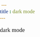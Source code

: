 ```yaml
---
title : dark mode
--- 
```

<div id="dark">
  <h1> dark mode </h1>
</div>
<!DOCTYPE HTML>
<html lang="en">

<head>
    <title>Piper</title>
    <meta charset="utf-8" />
    <meta name="viewport" content="width=device-width,initial-scale=1" />
    <meta name="description" content="Ello I'm Piper !" />
    <meta property="og:site_name" content="Piper" />
    <meta property="og:title" content="Piper" />
    <meta property="og:type" content="website" />
    <meta property="og:description" content="Ello I'm Piper !" />
    <meta property="og:image" content="/Users/piper/Documents/Images/Backgrounds/little town with geometry notes/night 24.png" />
    <meta property="og:image:type" content="image/jpeg" />
    <meta property="og:image:width" content="1280" />
    <meta property="og:image:height" content="800" />
    <meta property="og:url" content="https://qpiper.carrd.co" />
    <meta property="twitter:card" content="summary_large_image" />
    <link rel="canonical" href="https://qpiper.github.io" />
    <link rel="icon" href="hibiscus favicon.ico" type="image/x-icon">
    <link href="https://fonts.googleapis.com/css?family=Roboto+Condensed:300,300italic,400,400italic" rel="stylesheet" type="text/css" />
    <style>
        html,
        body,
        div,
        span,
        applet,
        object,
        iframe,
        h1,
        h2,
        h3,
        h4,
        h5,
        h6,
        p,
        blockquote,
        pre,
        a,
        abbr,
        acronym,
        address,
        big,
        cite,
        code,
        del,
        dfn,
        em,
        img,
        ins,
        kbd,
        q,
        s,
        samp,
        small,
        strike,
        strong,
        sub,
        sup,
        tt,
        var,
        b,
        u,
        i,
        center,
        dl,
        dt,
        dd,
        ol,
        ul,
        li,
        fieldset,
        form,
        label,
        legend,
        table,
        caption,
        tbody,
        tfoot,
        thead,
        tr,
        th,
        td,
        article,
        aside,
        canvas,
        details,
        embed,
        figure,
        figcaption,
        footer,
        header,
        hgroup,
        menu,
        nav,
        output,
        ruby,
        section,
        summary,
        time,
        mark,
        audio,
        video {
            margin: 0;
            padding: 0;
            border: 0;
            font-size: 100%;
            font: inherit;
            vertical-align: baseline;
        }

        article,
        aside,
        details,
        figcaption,
        figure,
        footer,
        header,
        hgroup,
        menu,
        nav,
        section {
            display: block;
        }

        body {
            line-height: 1;
        }

        ol,
        ul {
            list-style: none;
        }

        blockquote,
        q {
            quotes: none;
        }

        blockquote:before,
        blockquote:after,
        q:before,
        q:after {
            content: '';
            content: none;
        }

        table {
            border-collapse: collapse;
            border-spacing: 0;
        }

        body {
            -webkit-text-size-adjust: none
        }

        mark {
            background-color: transparent;
            color: inherit
        }

        input::-moz-focus-inner {
            border: 0;
            padding: 0
        }

        input[type="text"],
        input[type="email"],
        select,
        textarea {
            -moz-appearance: none;
            -webkit-appearance: none;
            -ms-appearance: none;
            appearance: none
        }

        *,
        *:before,
        *:after {
            box-sizing: border-box;
        }

        body {
					 font-family: 'Avenir Next Condensed', 'Roboto Condensed'; 
						font-weight: 400px; 
            line-height: 1.0;
            min-height: var(--viewport-height);
            min-width: 320px;
            overflow-x: hidden;
            word-wrap: break-word;
        }

        body:before {
            content: '';
            display: block;
            background-attachment: scroll;
            height: var(--background-height);
            left: 0;
            pointer-events: none;
            position: fixed;
            top: 0;
            transform: scale(1);
            width: 100vw;
            z-index: 0;
            background-image: url('data:image/svg+xml;charset=utf8,%3Csvg%20viewBox%3D%220%200%20512%20512%22%20width%3D%22512%22%20height%3D%22512%22%20version%3D%221.1%22%20xmlns%3D%22http%3A%2F%2Fwww.w3.org%2F2000%2Fsvg%22%3E%3Cfilter%20id%3D%22noise%22%3E%3CfeTurbulence%20type%3D%22fractalNoise%22%20baseFrequency%3D%220.875%22%20result%3D%22noise%22%20%2F%3E%3CfeColorMatrix%20type%3D%22matrix%22%20values%3D%220%200%200%200%200%200%200%200%200%200%200%200%200%200%200%200%200%200%200%200%22%20%2F%3E%3C%2Ffilter%3E%3Crect%20filter%3D%22url%28%23noise%29%22%20x%3D%220%22%20y%3D%220%22%20width%3D%22512%22%20height%3D%22512%22%20fill%3D%22transparent%22%20opacity%3D%221%22%20%2F%3E%3C%2Fsvg%3E'), linear-gradient(to top, rgba(222, 217, 255, 0.388), rgba(222, 217, 255, 0.388)), url('https://qpiper.carrd.co/assets/images/bg.png?v=32ec5e73');
            background-size: 512px, auto, cover;
            background-position: center, 0% 0%, center;
            background-repeat: repeat, repeat, no-repeat;
            background-color: #000000;
        }

        :root {
            --background-height: 100vh;
            --site-language-alignment: left;
            --site-language-direction: ltr;
            --site-language-flex-alignment: flex-start;
            --viewport-height: 100vh;
        }

        html {
            font-size: 14pt;
        }

        u {
            text-decoration: underline;
        }

        strong {
            color: inherit;
            font-weight: 500;
        }

        em {
            font-style: italic;
        }

        code {
            background-color: rgba(144, 144, 144, 0.25);
            border-radius: 0.25em;
            font-family: 'Lucida Console', 'Courier New', monospace;
            font-size: 0.9em;
            font-weight: normal;
            letter-spacing: 0;
            margin: 0 0.25em;
            padding: 0.25em 0.5em;
            text-indent: 0;
        }

        mark {
            background-color: rgba(144, 144, 144, 0.25);
        }

        s {
            text-decoration: line-through;
        }

        sub {
            font-size: smaller;
            vertical-align: sub;
        }

        sup {
            font-size: smaller;
            vertical-align: super;
        }

        a {
            color: inherit;
            text-decoration: underline;
            transition: color 0.25s ease;
        }

        #wrapper {
            -webkit-overflow-scrolling: touch;
            align-items: center;
            display: flex;
            flex-direction: column;
            justify-content: center;
            min-height: var(--viewport-height);
            overflow: hidden;
            position: relative;
            z-index: 2;
            padding: 1rem 1rem 1rem 1rem;
        }

        #main {
            align-items: center;
            display: flex;
            flex-grow: 0;
            flex-shrink: 0;
            justify-content: center;
            max-width: 100%;
            position: relative;
            text-align: var(--alignment);
            z-index: 1;
            --alignment: var(--site-language-alignment);
            --flex-alignment: var(--site-language-flex-alignment);
            --width: 30rem;
            --padding-horizontal: 1.375rem;
            --padding-vertical: 0.875rem;
            background-color: rgba(235, 224, 255, 0.741);
            box-shadow: 0.541rem 1.664rem 4.875rem 0rem rgba(0, 0, 0, 0.478);
            border-radius: 0.75rem 0.75rem 0.75rem 0.75rem;
            transition: opacity 0.5s ease-in-out 0s;
        }

        #main>.inner {
            border-radius: inherit;
            max-width: 100%;
            position: relative;
            width: var(--width);
            z-index: 1;
            --spacing: 0.875rem;
            padding: var(--padding-vertical) var(--padding-horizontal);
        }

        #main>.inner>header {
            margin-bottom: var(--spacing);
        }

        #main>.inner>footer {
            margin-top: var(--spacing);
            border-bottom-left-radius: inherit;
            border-bottom-right-radius: inherit;
        }

        #main>.inner>*>* {
            margin-top: var(--spacing);
            margin-bottom: var(--spacing);
        }

        #main>.inner>*> :first-child {
            margin-top: 0 !important;
        }

        #main>.inner>*> :last-child {
            margin-bottom: 0 !important;
        }

        #main>.inner>.full {
            margin-left: calc(-1.375rem);
            max-width: calc(100% + 2.75rem + 0.4725px);
            width: calc(100% + 2.75rem + 0.4725px);
        }

        #main>.inner>.full:first-child {
            border-top-left-radius: inherit;
            border-top-right-radius: inherit;
            margin-top: -0.875rem !important;
        }

        #main>.inner>.full:last-child {
            border-bottom-left-radius: inherit;
            border-bottom-right-radius: inherit;
            margin-bottom: -0.875rem !important;
        }

        #main>.inner>.full.screen {
            border-radius: 0 !important;
            max-width: 100vw;
            position: relative;
            width: 100vw;
            left: 50%;
            margin-left: -50vw;
            right: auto;
        }

        #main>.inner>*>.full {
            margin-left: calc(-1.375rem);
            max-width: calc(100% + 2.75rem + 0.4725px);
            width: calc(100% + 2.75rem + 0.4725px);
        }

        #main>.inner>*>.full.screen {
            border-radius: 0 !important;
            max-width: 100vw;
            position: relative;
            width: 100vw;
            left: 50%;
            margin-left: -50vw;
            right: auto;
        }

        #main>.inner>footer>.full:last-child {
            margin-bottom: -0.875rem !important;
            border-bottom-left-radius: inherit;
            border-bottom-right-radius: inherit;
        }

        #main>.inner>.active>.full:first-child {
            margin-top: -0.875rem !important;
            border-top-left-radius: inherit;
            border-top-right-radius: inherit;
        }

        #main>.inner>.active {
            border-top-left-radius: inherit;
            border-top-right-radius: inherit;
        }

        body.is-loading #main {
            opacity: 0;
        }

        body.is-instant #main,
        body.is-instant #main>.inner>*,
        body.is-instant #main>.inner>section>* {
            transition: none !important;
        }

        body.is-instant:after {
            display: none !important;
            transition: none !important;
        }

        @keyframes loading-spinner {
            0% {
                transform: rotate(0deg);
            }

            100% {
                transform: rotate(360deg);
            }
        }


        .container {
            position: relative;
        }

        .container>.wrapper {
            vertical-align: top;
            position: relative;
            max-width: 100%;
            border-radius: inherit;
        }

        .container>.wrapper>.inner {
            vertical-align: top;
            position: relative;
            max-width: 100%;
            border-radius: inherit;
            text-align: var(--alignment);
        }

        #main .container.full:first-child>.wrapper {
            border-top-left-radius: inherit;
            border-top-right-radius: inherit;
        }

        #main .container.full:last-child>.wrapper {
            border-bottom-left-radius: inherit;
            border-bottom-right-radius: inherit;
        }

        #main .container.full:first-child>.wrapper>.inner {
            border-top-left-radius: inherit;
            border-top-right-radius: inherit;
        }

        #main .container.full:last-child>.wrapper>.inner {
            border-bottom-left-radius: inherit;
            border-bottom-right-radius: inherit;
        }

        .container.style1 {
            --padding-horizontal: 0rem;
            --padding-vertical: 0rem;
            display: flex;
            width: 100%;
            align-items: center;
            justify-content: center;
            background-color: rgba(255, 255, 255, 0.761);
            border-color: #000000;
            border-style: solid;
            border-bottom-width: 2px;
        }

        .container.style1>.wrapper>.inner {
            --spacing: 0rem;
            padding: var(--padding-vertical) var(--padding-horizontal);
            border-radius: calc(1.375rem - 2px);
        }

        .container.style1>.wrapper {
            max-width: var(--width);
            width: 100%;
        }

        .container.style1.default>.wrapper>.inner>* {
            margin-bottom: var(--spacing);
            margin-top: var(--spacing);
        }

        .container.style1.default>.wrapper>.inner>*:first-child {
            margin-top: 0 !important;
        }

        .container.style1.default>.wrapper>.inner>*:last-child {
            margin-bottom: 0 !important;
        }

        .container.style1.columns>.wrapper>.inner {
            flex-wrap: wrap;
            display: flex;
            align-items: center;
        }

        .container.style1.columns>.wrapper>.inner>* {
            flex-grow: 0;
            flex-shrink: 0;
            max-width: 100%;
            text-align: var(--alignment);
            padding: 0 0 0 2rem;
        }

        .container.style1.columns>.wrapper>.inner>*>* {
            margin-bottom: var(--spacing);
            margin-top: var(--spacing);
        }

        .container.style1.columns>.wrapper>.inner>*>*:first-child {
            margin-top: 0 !important;
        }

        .container.style1.columns>.wrapper>.inner>*>*:last-child {
            margin-bottom: 0 !important;
        }

        .container.style1.columns>.wrapper>.inner>*:first-child {
            margin-left: -2rem;
        }

        .container.style1.default>.wrapper>.inner>.full {
            margin-left: calc(var(--padding-horizontal) * -1);
            max-width: none;
            width: calc(100% + (var(--padding-horizontal) * 2) + 0.4725px);
        }

        .container.style1.default>.wrapper>.inner>.full:first-child {
            margin-top: calc(var(--padding-vertical) * -1) !important;
            border-top-left-radius: inherit;
            border-top-right-radius: inherit;
        }

        .container.style1.default>.wrapper>.inner>.full:last-child {
            margin-bottom: calc(var(--padding-vertical) * -1) !important;
            border-bottom-left-radius: inherit;
            border-bottom-right-radius: inherit;
        }

        .container.style1.columns>.wrapper>.inner>div>.full {
            margin-left: calc(-1rem);
            max-width: none;
            width: calc(100% + 2rem + 0.4725px);
        }

        .container.style1.columns>.wrapper>.inner>div:first-child>.full {
            margin-left: calc(var(--padding-horizontal) * -1);
            width: calc(100% + var(--padding-horizontal) + 1rem + 0.4725px);
        }

        .container.style1.columns>.wrapper>.inner>div:last-child>.full {
            width: calc(100% + var(--padding-horizontal) + 1rem + 0.4725px);
        }

        .container.style1.columns>.wrapper>.inner>div>.full:first-child {
            margin-top: calc(var(--padding-vertical) * -1) !important;
        }

        .container.style1.columns>.wrapper>.inner>div>.full:last-child {
            margin-bottom: calc(var(--padding-vertical) * -1) !important;
        }

        .container.style1.columns>.wrapper>.inner>.full {
            align-self: stretch;
        }

        .container.style1.columns>.wrapper>.inner>.full:first-child {
            border-bottom-left-radius: inherit;
            border-top-left-radius: inherit;
        }

        .container.style1.columns>.wrapper>.inner>.full:last-child {
            border-bottom-right-radius: inherit;
            border-top-right-radius: inherit;
        }

        .container.style1.columns>.wrapper>.inner>.full>.full:first-child:last-child {
            border-radius: inherit;
            height: calc(100% + (var(--padding-vertical) * 2));
        }

        .container.style1.columns>.wrapper>.inner>.full>.full:first-child:last-child>* {
            border-radius: inherit;
            height: 100%;
            position: absolute;
            width: 100%;
        }

        .container.style1.columns>.wrapper>.inner>.full>.full:first-child:last-child>*>* {
            border-radius: inherit;
            height: 100%;
        }

        #container02>.wrapper>.inner> :nth-child(1) {
            width: 50%;
        }

        #container02>.wrapper>.inner> :nth-child(2) {
  	    width: 50%;
        }

        #container05 {
            --alignment: left;
            --flex-alignment: flex-start;
            --padding-horizontal: 1.5rem;
            --padding-vertical: 0rem;
            display: flex;
            width: 100%;
            align-items: center;
            justify-content: center;
            background-color: transparent;
        }

        #container05>.wrapper>.inner {
            --spacing: 0rem;
            padding: var(--padding-vertical) var(--padding-horizontal);
        }

        #container05>.wrapper {
            max-width: var(--width);
            width: 100%;
        }

        #container05.default>.wrapper>.inner>* {
            margin-bottom: var(--spacing);
            margin-top: var(--spacing);
        }

        #container05.default>.wrapper>.inner>*:first-child {
            margin-top: 0 !important;
        }

        #container05.default>.wrapper>.inner>*:last-child {
            margin-bottom: 0 !important;
        }

        #container05.columns>.wrapper>.inner {
            flex-wrap: wrap;
            display: flex;
            align-items: center;
        }

        #container05.columns>.wrapper>.inner>* {
            flex-grow: 0;
            flex-shrink: 0;
            max-width: 100%;
            text-align: var(--alignment);
            padding: 0 0 0 0rem;
        }

        #container05.columns>.wrapper>.inner>*>* {
            margin-bottom: var(--spacing);
            margin-top: var(--spacing);
        }

        #container05.columns>.wrapper>.inner>*>*:first-child {
            margin-top: 0 !important;
        }

        #container05.columns>.wrapper>.inner>*>*:last-child {
            margin-bottom: 0 !important;
        }

        #container05.columns>.wrapper>.inner>*:first-child {
            margin-left: 0rem;
        }

        #container05.default>.wrapper>.inner>.full {
            margin-left: calc(var(--padding-horizontal) * -1);
            max-width: none;
            width: calc(100% + (var(--padding-horizontal) * 2) + 0.4725px);
        }

        #container05.default>.wrapper>.inner>.full:first-child {
            margin-top: calc(var(--padding-vertical) * -1) !important;
            border-top-left-radius: inherit;
            border-top-right-radius: inherit;
        }

        #container05.default>.wrapper>.inner>.full:last-child {
            margin-bottom: calc(var(--padding-vertical) * -1) !important;
            border-bottom-left-radius: inherit;
            border-bottom-right-radius: inherit;
        }

        #container05.columns>.wrapper>.inner>div>.full {
            margin-left: calc(-0rem);
            max-width: none;
            width: calc(100% + 0rem + 0.4725px);
        }

        #container05.columns>.wrapper>.inner>div:first-child>.full {
            margin-left: calc(var(--padding-horizontal) * -1);
            width: calc(100% + var(--padding-horizontal) + 0rem + 0.4725px);
        }

        #container05.columns>.wrapper>.inner>div:last-child>.full {
            width: calc(100% + var(--padding-horizontal) + 0rem + 0.4725px);
        }

        #container05.columns>.wrapper>.inner>div>.full:first-child {
            margin-top: calc(var(--padding-vertical) * -1) !important;
        }

        #container05.columns>.wrapper>.inner>div>.full:last-child {
            margin-bottom: calc(var(--padding-vertical) * -1) !important;
        }

        #container05.columns>.wrapper>.inner>.full {
            align-self: stretch;
        }

        #container05.columns>.wrapper>.inner>.full:first-child {
            border-bottom-left-radius: inherit;
            border-top-left-radius: inherit;
        }

        #container05.columns>.wrapper>.inner>.full:last-child {
            border-bottom-right-radius: inherit;
            border-top-right-radius: inherit;
        }

        #container05.columns>.wrapper>.inner>.full>.full:first-child:last-child {
            border-radius: inherit;
            height: calc(100% + (var(--padding-vertical) * 2));
        }

        #container05.columns>.wrapper>.inner>.full>.full:first-child:last-child>* {
            border-radius: inherit;
            height: 100%;
            position: absolute;
            width: 100%;
        }

        #container05.columns>.wrapper>.inner>.full>.full:first-child:last-child>*>* {
            border-radius: inherit;
            height: 100%;
        }

        #container05>.wrapper>.inner> :nth-child(1) {
            width: 100%;
        }

        #container05>.wrapper>.inner> :nth-child(2) {
            width: 100%;
        }

        .container.style2 {
            --alignment: left;
            --flex-alignment: flex-start;
            --padding-horizontal: 1.5rem;
            --padding-vertical: 0rem;
            display: flex;
            width: 100%;
            align-items: center;
            justify-content: center;
            background-color: transparent;
        }

        .container.style2>.wrapper>.inner {
            --spacing: 0rem;
            padding: var(--padding-vertical) var(--padding-horizontal);
        }

        .container.style2>.wrapper {
            max-width: var(--width);
            width: 100%;
        }

        .container.style2.default>.wrapper>.inner>* {
            margin-bottom: var(--spacing);
            margin-top: var(--spacing);
        }

        .container.style2.default>.wrapper>.inner>*:first-child {
            margin-top: 0 !important;
        }

        .container.style2.default>.wrapper>.inner>*:last-child {
            margin-bottom: 0 !important;
        }

        .container.style2.columns>.wrapper>.inner {
            flex-wrap: wrap;
            display: flex;
            align-items: center;
        }

        .container.style2.columns>.wrapper>.inner>* {
            flex-grow: 0;
            flex-shrink: 0;
            max-width: 100%;
            text-align: var(--alignment);
            padding: 0 0 0 0rem;
        }

        .container.style2.columns>.wrapper>.inner>*>* {
            margin-bottom: var(--spacing);
            margin-top: var(--spacing);
        }

        .container.style2.columns>.wrapper>.inner>*>*:first-child {
            margin-top: 0 !important;
        }

        .container.style2.columns>.wrapper>.inner>*>*:last-child {
            margin-bottom: 0 !important;
        }

        .container.style2.columns>.wrapper>.inner>*:first-child {
            margin-left: 0rem;
        }

        .container.style2.default>.wrapper>.inner>.full {
            margin-left: calc(var(--padding-horizontal) * -1);
            max-width: none;
            width: calc(100% + (var(--padding-horizontal) * 2) + 0.4725px);
        }

        .container.style2.default>.wrapper>.inner>.full:first-child {
            margin-top: calc(var(--padding-vertical) * -1) !important;
            border-top-left-radius: inherit;
            border-top-right-radius: inherit;
        }

        .container.style2.default>.wrapper>.inner>.full:last-child {
            margin-bottom: calc(var(--padding-vertical) * -1) !important;
            border-bottom-left-radius: inherit;
            border-bottom-right-radius: inherit;
        }

        .container.style2.columns>.wrapper>.inner>div>.full {
            margin-left: calc(-0rem);
            max-width: none;
            width: calc(100% + 0rem + 0.4725px);
        }

        .container.style2.columns>.wrapper>.inner>div:first-child>.full {
            margin-left: calc(var(--padding-horizontal) * -1);
            width: calc(100% + var(--padding-horizontal) + 0rem + 0.4725px);
        }

        .container.style2.columns>.wrapper>.inner>div:last-child>.full {
            width: calc(100% + var(--padding-horizontal) + 0rem + 0.4725px);
        }

        .container.style2.columns>.wrapper>.inner>div>.full:first-child {
            margin-top: calc(var(--padding-vertical) * -1) !important;
        }

        .container.style2.columns>.wrapper>.inner>div>.full:last-child {
            margin-bottom: calc(var(--padding-vertical) * -1) !important;
        }

        .container.style2.columns>.wrapper>.inner>.full {
            align-self: stretch;
        }

        .container.style2.columns>.wrapper>.inner>.full:first-child {
            border-bottom-left-radius: inherit;
            border-top-left-radius: inherit;
        }

        .container.style2.columns>.wrapper>.inner>.full:last-child {
            border-bottom-right-radius: inherit;
            border-top-right-radius: inherit;
        }

        .container.style2.columns>.wrapper>.inner>.full>.full:first-child:last-child {
            border-radius: inherit;
            height: calc(100% + (var(--padding-vertical) * 2));
        }

        .container.style2.columns>.wrapper>.inner>.full>.full:first-child:last-child>* {
            border-radius: inherit;
            height: 100%;
            position: absolute;
            width: 100%;
        }

        .container.style2.columns>.wrapper>.inner>.full>.full:first-child:last-child>*>* {
            border-radius: inherit;
            height: 100%;
        }

        #container03>.wrapper>.inner> :nth-child(1) {
            width: 100%;
            --alignment: left;
            --flex-alignment: flex-start;
        }

        #container03>.wrapper>.inner> :nth-child(2) {
            width: 100%;
            --alignment: left;
            --flex-alignment: flex-start;
        }

        #container06>.wrapper>.inner> :nth-child(1) {
            width: 100%;
        }

        #container06>.wrapper>.inner> :nth-child(2) {
            width: 100%;
        }

        #container04>.wrapper>.inner> :nth-child(1) {
            width: 100%;
        }

        #container04>.wrapper>.inner> :nth-child(2) {
            width: 100%;
        }

        .image {
            display: block;
            max-width: 100%;
            position: relative;
        }

        .image .frame {
            -webkit-backface-visibility: hidden;
            backface-visibility: hidden;
            -webkit-transform: translate3d(0, 0, 0);
            transform: translate3d(0,0,0);
            display: inline-block;
            max-width: 100%;
            overflow: hidden;
            vertical-align: top;
            width: 100%;
        }

        .image .frame img {
            border-radius: 0 !important;
            max-width: 100%;
            vertical-align: top;
            width: inherit;
        }

        .image.full .frame {
            display: block;
        }

        .image.full:first-child .frame {
            border-top-left-radius: inherit;
            border-top-right-radius: inherit;
        }

        .image.full:last-child .frame {
            border-bottom-left-radius: inherit;
            border-bottom-right-radius: inherit;
        }

        #image01 .frame {
	    width: 100%;
	    height: 180px;
            border-radius: 0.75rem;
            transition: none;
        }

        #image01 .frame img {
            transition: none;
        }

        #image02 .frame {
            max-width: 100%;
            width: 180px;
            transition: none;
        }

        #image02 .frame img {
            transition: none;
        }

        #image03 .frame {
            max-width: 100%;
            width: 19px;
            transition: transform 0.25s ease, z-index 0.25s ease;
        }

        #image03 .frame:hover {
            transform: scale(1.2);
            z-index: 1;
        }

	#image06 
    	{ max-width: 100%; 
	  width: 90px; } 
	    
        .image.style2:not(:first-child) {
            margin-top: 1.25rem !important;
        }

        .image.style2:not(:last-child) {
            margin-bottom: 1.25rem !important;
        }

        .image.style2 .frame {
            max-width: 100%;
            width: 19px;
            transition: transform 0.25s ease, z-index 0.25s ease;
        }

        .image.style2 img {
            height: 100% !important;
            object-fit: cover;
            object-position: center;
            width: 100% !important;
        }

        .image.style2 .frame:hover {
            transform: scale(1.2);
            z-index: 1;
        }

        .image.style1 .frame {
            max-width: 100%;
            width: 94px;
            transition: none;
        }

        .image.style1 img {
            height: 100% !important;
            object-fit: cover;
            object-position: center;
            width: 100% !important;
        }

        .image.style1 .frame img {
            transition: none;
        }

        hr {
            border: 0;
            padding: 0;
            position: relative;
            width: 100%;
        }

        hr:before {
            content: '';
            display: inline-block;
            max-width: 100%;
            vertical-align: middle;
        }

        #divider03:before {
            width: 13rem;
            border-top: solid 1px #000000;
            height: 1px;
            margin-top: -0.5px;
        }

        #divider01:before {
            width: 100%;
            border-top: solid 1px #000000;
            height: 1px;
            margin-top: -0.5px;
        }

        h1,
        h2,
        h3,
        p {
            direction: var(--site-language-direction);
        }

        h1 br+br,
        h2 br+br,
        h3 br+br,
        p br+br {
            display: block;
            content: ' ';
        }

        h1 .li,
        h2 .li,
        h3 .li,
        p .li {
            display: list-item;
            margin: 0.75em 0 0 1em;
            padding-left: 0.5em;
        }

        #text01 br+br {
            margin-top: 0.825rem;
        }

        #text01 {
            color: #000000;
            font-family: 'Avenir Next Condensed', 'Roboto Condensed', sans-serif;
            font-size: 1.25em;
            line-height: 1.375;
            font-weight: 400; 
        }

        #text01 a {
            color: #000AFF;
            text-decoration: underline;
        }

        #text01 a:hover {
            color: #FF8080;
        }

        #text03 br+br {
            margin-top: 1.2rem;
        }

        #text03 {
            text-align: left;
            color: #000000;
            font-family: 'Avenir Next Condensed', 'Roboto Condensed', sans-serif;
            font-size: 1.25em;
            line-height: 2;
            font-weight: 400; 
        }

        #text03 a {
            color: #000AFF;
            text-decoration: underline;
        }

        #text03 a:hover {
            color: #FF8080;
        }

        #text03 mark {
            background-color: #FF8080;
        }

        #text07 br+br {
            margin-top: 0.9rem;
        }

        #text07 {
            text-align: left;
            color: #000000;
            font-family: 'Avenir Next Condensed', 'Roboto Condensed' sans-serif;
            font-size: 1.5em;
            line-height: 1.5;
            font-weight: 400; 
        }

        #text07 a {
            color: #000AFF;
            text-decoration: underline;
        }

        #text07 a:hover {
            color: #FF8080;
        }

        #text07 mark {
            background-color: #FF8080;
        }

        #text04 br+br {
            margin-top: 1.2rem;
        }

        #text04 {
            text-align: left;
            color: #000000;
            font-family: 'Avenir Next Condensed', 'Roboto Condensed' sans-serif;
            font-size: 1.25em;
            line-height: 2;
            font-weight: 400; 
        }

        #text04 a {
            text-align: left;
            color: #000000;
            font-family: 'Avenir Next Condensed', 'Roboto Condensed' sans-serif;
            font-size: 1.25em;
            line-height: 2;
            font-weight: 400; 
        }

        #text04 a:hover {
            color: #FF8080;
        }

        #text04 mark {
            background-color: #FF8080;
        }

        #text06 br+br {
            margin-top: 0.9rem;
        }

        #text06 {
            text-align: left;
            color: #000000;
            font-family: 'Avenir Next Condensed', 'Roboto Condensed', sans-serif;
            font-size: 1.5em;
            line-height: 1.5;
            font-weight: 400; 
        }

        #text06 a {
            color: #000AFF;
            text-decoration: underline;
        }

        #text06 a:hover {
            color: #FF8080;
        }

        #text06 mark {
            background-color: #FF8080;
        }

        #text02 br+br {
            margin-top: 1.2rem;
        }

        #text02 {
            text-align: left;
            color: #000000;
            font-family: 'Avenir Next Condensed', 'Roboto Condensed' sans-serif;
            font-size: 1.25em;
            line-height: 2;
            font-weight: 400; 
        }

        #text02 a {
            color: #000AFF;
            text-decoration: underline;
        }

        #text02 a:hover {
            color: #FF8080;
        }

        #text02 mark {
            background-color: #FF8080;
        }

        #text08 br+br {
            margin-top: 0.9rem;
        }

        #text08 {
            text-align: left;
            color: #000000;
            font-family: 'Avenir Next Condensed', 'Roboto Condensed', sans-serif;
            font-size: 1.5em;
            line-height: 1.5;
            font-weight: 400; 
        }

        #text08 a {
            color: #000AFF;
            text-decoration: underline;
        }

        #text08 a:hover {
            color: #FF8080;
        }

        #text08 mark {
            background-color: #FF8080;
        }

        #text05 br+br {
            margin-top: 1.2rem;
        }

        #text05 {
            text-align: left;
            color: #000000;
            font-family: 'Avenir Next Condensed', 'Roboto Condensed', sans-serif;
            font-size: 1.25em;
            line-height: 2;
            font-weight: 400; 
        }

        #text05 a {
            color: #000AFF;
            text-decoration: underline;
        }

        #text05 a:hover {
            color: #FF8080;
        }

        #text05 mark {
            background-color: #FF8080;
        }

        #footer {
            margin-top: 0.875rem !important;
        }

        .icons {
            display: flex;
            flex-wrap: wrap;
            justify-content: var(--flex-alignment);
            letter-spacing: 0;
            padding: 0;
        }

        .icons li {
            position: relative;
            z-index: 1;
        }

        .icons li a {
            align-items: center;
            display: flex;
            justify-content: center;
        }

        .icons li a svg {
            display: block;
            position: relative;
        }

        .icons li a+svg {
            display: block;
            height: 100%;
            left: 0;
            pointer-events: none;
            position: absolute;
            top: 0;
            width: 100%;
            z-index: -1;
        }

        .icons li a .label {
            display: none;
        }

        #icons01 {
            font-size: 1.5em;
            gap: 0.75rem;
        }

        #icons01:not(:first-child) {
            margin-top: 0.375rem !important;
        }

        #icons01:not(:last-child) {
            margin-bottom: 0.375rem !important;
        }

        #icons01 li a {
            height: 1em;
            width: 1em;
            transition: transform 0.25s ease, color 0.25s ease, background-color 0.25s ease, border-color 0.25s ease;
        }

        #icons01 li a svg {
            height: 100%;
            width: 100%;
            transition: fill 0.25s ease;
        }

        #icons01 a svg {
            fill: #000000;
        }

        #icons01 li a+svg {
            transition: transform 0.25s ease, fill 0.25s ease, stroke 0.25s ease;
        }

        #icons01 li a:hover {
            transform: scale(1.2);
        }

        #icons01 li a:hover+svg {
            transform: scale(1.2);
        }

        #icons02 {
            font-size: 1.5em;
            gap: 20%;
        }

        #icons02:not(:first-child) {
            margin-top: 0.375rem !important;
        }

        #icons02:not(:last-child) {
            margin-bottom: 0.375rem !important;
        }

        #icons02 li a {
            height: 1em;
            width: 1em;
            transition: transform 0.25s ease, color 0.25s ease, background-color 0.25s ease, border-color 0.25s ease;
        }

        #icons02 li a svg {
            height: 100%;
            width: 100%;
            transition: fill 0.25s ease;
        }

        #icons02 a svg {
            fill: #000000;
        }

        #icons02 li a+svg {
            transition: transform 0.25s ease, fill 0.25s ease, stroke 0.25s ease;
        }

        #icons02 li a:hover {
            transform: scale(1.2);
        }

        #icons02 li a:hover+svg {
            transform: scale(1.2);
        }

        #icons04 {
            font-size: 1.5em;
            gap: 0.75rem;
        }

        #icons04:not(:first-child) {
            margin-top: 0.375rem !important;
        }

        #icons04:not(:last-child) {
            margin-bottom: 0.375rem !important;
        }

        #icons04 li a {
            height: 1em;
            width: 1em;
            transition: transform 0.25s ease, color 0.25s ease, background-color 0.25s ease, border-color 0.25s ease;
        }

        #icons04 li a svg {
            height: 100%;
            width: 100%;
            transition: fill 0.25s ease;
        }

        #icons04 a svg {
            fill: #000000;
        }

        #icons04 li a+svg {
            transition: transform 0.25s ease, fill 0.25s ease, stroke 0.25s ease;
        }

        #icons04 li a:hover {
            transform: scale(1.2);
        }

        #icons04 li a:hover+svg {
            transform: scale(1.2);
        }

        #icons03 {
            font-size: 1.5em;
            gap: 0.75rem;
        }

        #icons03:not(:first-child) {
            margin-top: 0.375rem !important;
        }

        #icons03:not(:last-child) {
            margin-bottom: 0.375rem !important;
        }

        #icons03 li a {
            height: 1em;
            width: 1em;
            transition: transform 0.25s ease, color 0.25s ease, background-color 0.25s ease, border-color 0.25s ease;
        }

        #icons03 li a svg {
            height: 100%;
            width: 100%;
            transition: fill 0.25s ease;
        }

        #icons03 a svg {
            fill: #000000;
        }

        #icons03 li a+svg {
            transition: transform 0.25s ease, fill 0.25s ease, stroke 0.25s ease;
        }

        #icons03 li a:hover {
            transform: scale(1.2);
        }

        #icons03 li a:hover+svg {
            transform: scale(1.2);
        }

        .icc-credits {
            display: block;
            opacity: 1 !important;
            position: relative;
            transition-delay: 0s !important;
        }

        .icc-credits span {
            border-radius: 24px;
            cursor: pointer;
            display: inline-block;
            font-family: 'Avenir Next Condensed', 'Roboto Condensed' sans-serif;
            font-size: 12px;
            letter-spacing: 0;
            line-height: 1;
            position: relative;
            text-decoration: none;
            width: auto;
        }

        .icc-credits span a {
            display: inline-block;
            padding: 0.5em 0.375em;
            position: relative;
            text-decoration: none;
            transition: color 0.25s ease, transform 0.25s ease;
            z-index: 1;
        }

        .icc-credits span a:before {
            content: '( ';
            opacity: 1;
            transition: opacity 0.25s ease;
        }

        .icc-credits span a:after {
            content: ' )';
            opacity: 1;
            transition: opacity 0.25s ease;
        }

        .icc-credits span::after {
            background-image: linear-gradient(30deg, #A464A1 15%, #3B5DAD 85%);
            border-radius: inherit;
            box-shadow: 0 0.25em 1.25em 0 rgba(0, 0, 0, 0.25);
            content: '';
            display: block;
            height: calc(100% + 2px);
            left: -1px;
            opacity: 0;
            pointer-events: none;
            position: absolute;
            top: -1px;
            transition: opacity 0.25s ease, box-shadow 0.25s ease, transform 0.25s ease;
            width: calc(100% + 2px);
        }

        .icc-credits span:hover {
            text-transform: none !important;
        }

        .icc-credits span:hover a {
            color: #ffffff !important;
            transform: scale(1.1) translateY(-0.05rem);
        }

        .icc-credits span:hover a:before {
            opacity: 0;
        }

        .icc-credits span:hover a:after {
            opacity: 0;
        }

        .icc-credits span:hover::after {
            opacity: 1;
            transform: scale(1.1) translateY(-0.05rem);
        }

        #credits span {
            background-color: rgba(80, 80, 80, 0.5);
            color: rgba(224, 224, 224, 0.75);
        }

        #credits span a:before {
            opacity: 0;
        }

        #credits span a:after {
            opacity: 0;
        }

        @media (max-width: 1920px) {}

        @media (max-width: 1680px) {
            html {
                font-size: 10pt;
            }
        }

        @media (max-width: 1280px) {
            html {
                font-size: 10pt;
            }
        }

        @media (max-width: 1024px) {}

        @media (max-width: 980px) {
            html {
                font-size: 9pt;
            }
        }

        @media (max-width: 736px) {
            html {
                font-size: 8pt;
            }

            #main {
                --padding-horizontal: 1.375rem;
                --padding-vertical: 0.875rem;
            }

            #main>.inner {
                --spacing: 0.875rem;
            }

            #main>.inner>.full {
                margin-left: calc(-1.375rem);
                max-width: calc(100% + 2.75rem + 0.4725px);
                width: calc(100% + 2.75rem + 0.4725px);
            }

            #main>.inner>.full:first-child {
                margin-top: -0.875rem !important;
            }

            #main>.inner>.full:last-child {
                margin-bottom: -0.875rem !important;
            }

            #main>.inner>.full.screen {
                margin-left: -50vw;
            }

            #main>.inner>*>.full {
                margin-left: calc(-1.375rem);
                max-width: calc(100% + 2.75rem + 0.4725px);
                width: calc(100% + 2.75rem + 0.4725px);
            }

            #main>.inner>*>.full.screen {
                margin-left: -50vw;
            }

            #main>.inner>footer>.full:last-child {
                margin-bottom: -0.875rem !important;
            }

            #main>.inner>.active>.full:first-child {
                margin-top: -0.875rem !important;
            }

            .container.style1 {
                --padding-horizontal: 0rem;
                --padding-vertical: 0rem;
            }

            .container.style1>.wrapper>.inner {
                --spacing: 0rem;
            }

            .container.style1.columns>.wrapper>.inner>* {
                padding: 0 0 0 2rem;
            }

            .container.style1.columns>.wrapper>.inner>*:first-child {
                margin-left: -2rem;
            }

            .container.style1.columns>.wrapper>.inner>div>.full {
                margin-left: calc(-1rem);
                width: calc(100% + 2rem + 0.4725px);
            }

            .container.style1.columns>.wrapper>.inner>div:first-child>.full {
                margin-left: calc(var(--padding-horizontal) * -1);
                width: calc(100% + var(--padding-horizontal) + 1rem + 0.4725px);
            }

            .container.style1.columns>.wrapper>.inner>div:last-child>.full {
                width: calc(100% + var(--padding-horizontal) + 1rem + 0.4725px);
            }

            .container.style1.columns>.wrapper>.inner>div>.full:first-child {
                margin-top: calc(var(--padding-vertical) * -1) !important;
            }

            .container.style1.columns>.wrapper>.inner>div>.full:last-child {
                margin-bottom: calc(var(--padding-vertical) * -1) !important;
            }

            #container02>.wrapper>.inner> :nth-child(1) {
                width: calc(50% + 1rem);
            }

            #container02>.wrapper>.inner> :nth-child(2) {
                width: calc(50% + 1rem);
            }

            #container05 {
                --padding-horizontal: 1.5rem;
                --padding-vertical: 0rem;
            }

            #container05>.wrapper>.inner {
                --spacing: 0rem;
            }

            #container05.columns>.wrapper>.inner>* {
                padding: 0 0 0 0rem;
            }

            #container05.columns>.wrapper>.inner>*:first-child {
                margin-left: 0rem;
            }

            #container05.columns>.wrapper>.inner>div>.full {
                margin-left: calc(-0rem);
                width: calc(100% + 0rem + 0.4725px);
            }

            #container05.columns>.wrapper>.inner>div:first-child>.full {
                margin-left: calc(var(--padding-horizontal) * -1);
                width: calc(100% + var(--padding-horizontal) + 0rem + 0.4725px);
            }

            #container05.columns>.wrapper>.inner>div:last-child>.full {
                width: calc(100% + var(--padding-horizontal) + 0rem + 0.4725px);
            }

            #container05.columns>.wrapper>.inner>div>.full:first-child {
                margin-top: calc(var(--padding-vertical) * -1) !important;
            }

            #container05.columns>.wrapper>.inner>div>.full:last-child {
                margin-bottom: calc(var(--padding-vertical) * -1) !important;
            }

            #container05>.wrapper>.inner> :nth-child(1) {
                width: 25%;
            }

            #container05>.wrapper>.inner> :nth-child(2) {
                width: 75%;
            }

            .container.style2 {
                --padding-horizontal: 1.5rem;
                --padding-vertical: 0rem;
            }

            .container.style2>.wrapper>.inner {
                --spacing: 0rem;
            }

            .container.style2.columns>.wrapper>.inner>* {
                padding: 0 0 0 0rem;
            }

            .container.style2.columns>.wrapper>.inner>*:first-child {
                margin-left: 0rem;
            }

            .container.style2.columns>.wrapper>.inner>div>.full {
                margin-left: calc(-0rem);
                width: calc(100% + 0rem + 0.4725px);
            }

            .container.style2.columns>.wrapper>.inner>div:first-child>.full {
                margin-left: calc(var(--padding-horizontal) * -1);
                width: calc(100% + var(--padding-horizontal) + 0rem + 0.4725px);
            }

            .container.style2.columns>.wrapper>.inner>div:last-child>.full {
                width: calc(100% + var(--padding-horizontal) + 0rem + 0.4725px);
            }

            .container.style2.columns>.wrapper>.inner>div>.full:first-child {
                margin-top: calc(var(--padding-vertical) * -1) !important;
            }

            .container.style2.columns>.wrapper>.inner>div>.full:last-child {
                margin-bottom: calc(var(--padding-vertical) * -1) !important;
            }

            #container03>.wrapper>.inner> :nth-child(1) {
                width: 33%;
                --alignment: left;
                --flex-alignment: flex-start;
            }

            #container03>.wrapper>.inner> :nth-child(2) {
                width: 67%;
                --alignment: left;
                --flex-alignment: flex-start;
            }

            #container06>.wrapper>.inner> :nth-child(1) {
                width: 33%;
            }

            #container06>.wrapper>.inner> :nth-child(2) {
                width: 67%;
            }

            #container04>.wrapper>.inner> :nth-child(1) {
                width: 33%;
            }

            #container04>.wrapper>.inner> :nth-child(2) {
                width: 67%;
            }

            #image01 .frame {
                width: 100vw;
            }

            .image.style2:not(:first-child) {
                margin-top: 0.9375rem !important;
            }

            .image.style2:not(:last-child) {
                margin-bottom: 0.9375rem !important;
            }

            .image.style2 img {
                object-fit: cover;
                object-position: center;
            }

            .image.style1 img {
                object-fit: cover;
                object-position: center;
            }

            #divider03:before {
                width: 13rem;
            }

            #divider01:before {
                width: 100rem;
            }

            #text01 {
                font-family : 'Avenir Next Condensed', 'Roboto Condensed', sans-serif; 
                font-weight : 400 ; 
                letter-spacing: 0rem;
                width: 100%;
                font-size: 1.25em;
                line-height: 1.375;
            }

            #text03 {
                
                font-family : 'Avenir Next Condensed', 'Roboto Condensed', sans-serif; 
                font-weight : 400 ; 
                letter-spacing: 0rem;
                width: 100%;
                font-size: 1.25em;
                line-height: 2;
            }

            #text07 {
                
                font-family : 'Avenir Next Condensed', 'Roboto Condensed', sans-serif; 
                font-weight : 400 ; 
                letter-spacing: 0rem;
                width: 100%;
                font-size: 1.5em;
                line-height: 1.5;
            }

            #text04 {
                
                font-family : 'Avenir Next Condensed', 'Roboto Condensed', sans-serif; 
                font-weight : 400 ; 
                letter-spacing: 0rem;
                width: 100%;
                font-size: 1.25em;
                line-height: 2;
            }

            #text06 {
                
                font-family : 'Avenir Next Condensed', 'Roboto Condensed', sans-serif; 
                font-weight : 400 ; 
                letter-spacing: 0rem;
                width: 100%;
                font-size: 1.5em;
                line-height: 1.5;
            }

            #text02 {
                
                font-family : 'Avenir Next Condensed', 'Roboto Condensed', sans-serif; 
                font-weight : 400 ; 
                letter-spacing: 0rem;
                width: 100%;
                font-size: 1.25em;
                line-height: 2;
            }

            #text08 {
                
                font-family : 'Avenir Next Condensed', 'Roboto Condensed', sans-serif; 
                font-weight : 400 ; 
                letter-spacing: 0rem;
                width: 100%;
                font-size: 1.5em;
                line-height: 1.5;
            }

            #text05 {
                
                font-family : 'Avenir Next Condensed', 'Roboto Condensed', sans-serif; 
                font-weight : 400 ; 
                letter-spacing: 0rem;
                width: 100%;
                font-size: 1.25em;
                line-height: 2;
            }

            #footer {
                margin-top: 0.65625rem !important;
            }

            #icons01 {
                font-size: 1.5em;
                gap: 0.75rem;
            }

            #icons01:not(:first-child) {
                margin-top: 0.28125rem !important;
            }

            #icons01:not(:last-child) {
                margin-bottom: 0.28125rem !important;
            }

            #icons02 {
                font-size: 1.5em;
                gap: 0.75rem;
            }

            #icons02:not(:first-child) {
                margin-top: 0.28125rem !important;
            }

            #icons02:not(:last-child) {
                margin-bottom: 0.28125rem !important;
            }

            #icons04 {
                font-size: 1.5em;
                gap: 0.75rem;
            }

            #icons04:not(:first-child) {
                margin-top: 0.28125rem !important;
            }

            #icons04:not(:last-child) {
                margin-bottom: 0.28125rem !important;
            }

            #icons03 {
                font-size: 1.5em;
                gap: 0.75rem;
            }

            #icons03:not(:first-child) {
                margin-top: 0.28125rem !important;
            }

            #icons03:not(:last-child) {
                margin-bottom: 0.28125rem !important;
            }
        }

        @media (max-width: 480px) {
            #main>.inner {
                --spacing: 0.765625rem;
            }

            .container.style1>.wrapper>.inner {
                --spacing: 0rem;
            }

            #container05>.wrapper>.inner {
                --spacing: 0rem;
            }

            .container.style2>.wrapper>.inner {
                --spacing: 0rem;
            }
        }

        @media (max-width: 360px) {
            #main {
                --padding-horizontal: 1.03125rem;
                --padding-vertical: 0.65625rem;
            }

            #main>.inner {
                --spacing: 0.65625rem;
            }

            #main>.inner>.full {
                margin-left: calc(-1.03125rem);
                max-width: calc(100% + 2.0625rem + 0.4725px);
                width: calc(100% + 2.0625rem + 0.4725px);
            }

            #main>.inner>.full:first-child {
                margin-top: -0.65625rem !important;
            }

            #main>.inner>.full:last-child {
                margin-bottom: -0.65625rem !important;
            }

            #main>.inner>.full.screen {
                margin-left: -50vw;
            }

            #main>.inner>*>.full {
                margin-left: calc(-1.03125rem);
                max-width: calc(100% + 2.0625rem + 0.4725px);
                width: calc(100% + 2.0625rem + 0.4725px);
            }

            #main>.inner>*>.full.screen {
                margin-left: -50vw;
            }

            #main>.inner>footer>.full:last-child {
                margin-bottom: -0.65625rem !important;
            }

            #main>.inner>.active>.full:first-child {
                margin-top: -0.65625rem !important;
            }

            .container.style1 {
                --padding-horizontal: 0rem;
                --padding-vertical: 0rem;
            }

            .container.style1>.wrapper>.inner {
                --spacing: 0rem;
            }

            .container.style1.columns>.wrapper>.inner>* {
                padding: 0 0 0 1.5rem;
            }

            .container.style1.columns>.wrapper>.inner>*:first-child {
                margin-left: -1.5rem;
            }

            .container.style1.columns>.wrapper>.inner>div>.full {
                margin-left: calc(-0.75rem);
                width: calc(100% + 1.5rem + 0.4725px);
            }

            .container.style1.columns>.wrapper>.inner>div:first-child>.full {
                margin-left: calc(var(--padding-horizontal) * -1);
                width: calc(100% + var(--padding-horizontal) + 0.75rem + 0.4725px);
            }

            .container.style1.columns>.wrapper>.inner>div:last-child>.full {
                width: calc(100% + var(--padding-horizontal) + 0.75rem + 0.4725px);
            }

            .container.style1.columns>.wrapper>.inner>div>.full:first-child {
                margin-top: calc(var(--padding-vertical) * -1) !important;
            }

            .container.style1.columns>.wrapper>.inner>div>.full:last-child {
                margin-bottom: calc(var(--padding-vertical) * -1) !important;
            }

            #container02>.wrapper>.inner> :nth-child(1) {
                width: calc(50% + 0.75rem);
            }

            #container02>.wrapper>.inner> :nth-child(2) {
                width: calc(50% + 0.75rem);
            }

            #container05 {
                --padding-horizontal: 1.125rem;
                --padding-vertical: 0rem;
            }

            #container05>.wrapper>.inner {
                --spacing: 0rem;
            }

            #container05.columns>.wrapper>.inner>* {
                padding: 0 0 0 0rem;
            }

            #container05.columns>.wrapper>.inner>*:first-child {
                margin-left: -0rem;
            }

            #container05.columns>.wrapper>.inner>div>.full {
                margin-left: calc(-0rem);
                width: calc(100% + 0rem + 0.4725px);
            }

            #container05.columns>.wrapper>.inner>div:first-child>.full {
                margin-left: calc(var(--padding-horizontal) * -1);
                width: calc(100% + var(--padding-horizontal) + 0rem + 0.4725px);
            }

            #container05.columns>.wrapper>.inner>div:last-child>.full {
                width: calc(100% + var(--padding-horizontal) + 0rem + 0.4725px);
            }

            #container05.columns>.wrapper>.inner>div>.full:first-child {
                margin-top: calc(var(--padding-vertical) * -1) !important;
            }

            #container05.columns>.wrapper>.inner>div>.full:last-child {
                margin-bottom: calc(var(--padding-vertical) * -1) !important;
            }

            #container05>.wrapper>.inner> :nth-child(1) {
                width: 25%;
            }

            #container05>.wrapper>.inner> :nth-child(2) {
                width: 75%;
            }

            .container.style2 {
                --padding-horizontal: 1.125rem;
                --padding-vertical: 0rem;
            }

            .container.style2>.wrapper>.inner {
                --spacing: 0rem;
            }

            .container.style2.columns>.wrapper>.inner>* {
                padding: 0 0 0 0rem;
            }

            .container.style2.columns>.wrapper>.inner>*:first-child {
                margin-left: -0rem;
            }

            .container.style2.columns>.wrapper>.inner>div>.full {
                margin-left: calc(-0rem);
                width: calc(100% + 0rem + 0.4725px);
            }

            .container.style2.columns>.wrapper>.inner>div:first-child>.full {
                margin-left: calc(var(--padding-horizontal) * -1);
                width: calc(100% + var(--padding-horizontal) + 0rem + 0.4725px);
            }

            .container.style2.columns>.wrapper>.inner>div:last-child>.full {
                width: calc(100% + var(--padding-horizontal) + 0rem + 0.4725px);
            }

            .container.style2.columns>.wrapper>.inner>div>.full:first-child {
                margin-top: calc(var(--padding-vertical) * -1) !important;
            }

            .container.style2.columns>.wrapper>.inner>div>.full:last-child {
                margin-bottom: calc(var(--padding-vertical) * -1) !important;
            }

            #container03>.wrapper>.inner> :nth-child(1) {
                width: 33%;
            }

            #container03>.wrapper>.inner> :nth-child(2) {
                width: 67%;
            }

            #container06>.wrapper>.inner> :nth-child(1) {
                width: 33%;
            }

            #container06>.wrapper>.inner> :nth-child(2) {
                width: 67%;
            }

            #container04>.wrapper>.inner> :nth-child(1) {
                width: 33%;
            }

            #container04>.wrapper>.inner> :nth-child(2) {
                width: 67%;
            }

            #text01 {
                font-family : 'Avenir Next Condensed', 'Roboto Condensed', sans-serif; 
                font-weight : 380.0; 
                letter-spacing: 0rem;
                width: 100%;
                font-size: 1.5em;
                line-height: 1.5;
            }

            #text03 {
                 font-family : 'Avenir Next Condensed', 'Roboto Condensed', sans-serif; 
                font-weight: 400; 
                letter-spacing: 0rem;
                width: 100%;
                font-size: 1.5em;
                line-height: 1.5;
            }

            #text07 {
            font-family : 'Avenir Next Condensed', 'Roboto Condensed', sans-serif; 
                font-weight : 400 ; 
                letter-spacing: 0rem;
                width: 100%;
                font-size: 1.5em;
                line-height: 1.5;
            }

            #text04 {
           font-family : 'Avenir Next Condensed', 'Roboto Condensed', sans-serif; 
                font-weight : 400 ; 
                letter-spacing: 0rem;
                width: 100%;
                font-size: 1.5em;
                line-height: 1.5;
            }

            #text06 {
                font-family : 'Avenir Next Condensed', 'Roboto Condensed', sans-serif; 
                font-weight : 400 ; 
                letter-spacing: 0rem;
                width: 100%;
                font-size: 1.5em;
                line-height: 1.5;
            }

            #text02 {
               font-family : 'Avenir Next Condensed', 'Roboto Condensed', sans-serif; 
                font-weight : 400 ; 
                letter-spacing: 0rem;
                width: 100%;
                font-size: 1.5em;
                line-height: 1.5;
            }

            #text08 {
                font-family : 'Avenir Next Condensed', 'Roboto Condensed', sans-serif; 
                font-weight : 400 ; 
                letter-spacing: 0rem;
                width: 100%;
                font-size: 1.5em;
                line-height: 1.5;
            }

            #text05 {
                font-family : 'Avenir Next Condensed', 'Roboto Condensed', sans-serif; 
                font-weight : 400 ; 
                letter-spacing: 0rem;
                width: 100%;
                font-size: 1.5em;
                line-height: 1.5;
            }

            #icons01 {
                gap: 0.5625rem;
            }

            #icons02 {
                gap: 0.5625rem;
            }

            #icons04 {
                gap: 0.5625rem;
            }

            #icons03 {
                gap: 0.5625rem;
            }
		
	    img.emoji
		{ height: 20px; }

		img.emoji.vienna
		{ content: url(flag vienna emoji.png); }
		
		img.emoji.etat
		{ content: url(french damascus emoji 2 copy.png); }

        }
    </style><noscript>
        <style>
            body {
                overflow: auto !important;
            }

            #main {
                opacity: 1.0 !important;
                transform: none !important;
                transition: none !important;
                filter: none !important;
            }
        </style>
    </noscript>
</head>

<body class="is-loading"><svg xmlns="http://www.w3.org/2000/svg" version="1.1" xmlns:xlink="http://www.w3.org/1999/xlink" viewBox="0 0 40 40" display="none" width="0" height="0">
        <symbol id="icon-96F" viewBox="0 0 40 40">
            <path d="M30.2,27.7L19.8,17.3L9.4,27.7c-0.2,0.2-0.5,0.4-0.9,0.4c-0.3,0-0.6-0.1-0.9-0.4l-3.3-3.3c-0.2-0.2-0.4-0.5-0.4-0.9 s0.1-0.6,0.4-0.9L18.9,8.1c0.2-0.2,0.5-0.4,0.9-0.4c0.3,0,0.6,0.1,0.9,0.4l14.6,14.6c0.2,0.2,0.4,0.5,0.4,0.9s-0.1,0.6-0.4,0.9 L32,27.8c-0.2,0.2-0.5,0.4-0.9,0.4S30.5,27.9,30.2,27.7z" />
        </symbol>
        <symbol id="icon-93f" viewBox="0 0 40 40">
            <path d="M33.2,8.3c-2.5-1.1-5.1-1.9-7.9-2.4c-0.3,0.6-0.7,1.4-1,2c-2.9-0.4-5.8-0.4-8.7,0c-0.3-0.6-0.7-1.4-1-2 c-2.8,0.5-5.4,1.3-7.9,2.4c-5,7.2-6.3,14.2-5.6,21.1c3.3,2.3,6.5,3.8,9.6,4.7c0.8-1,1.5-2.1,2.1-3.3c-1.1-0.4-2.2-0.9-3.2-1.5 c0.3-0.2,0.5-0.4,0.8-0.6c6.3,2.8,13,2.8,19.2,0c0.3,0.2,0.5,0.4,0.8,0.6c-1,0.6-2.1,1.1-3.2,1.5c0.6,1.1,1.3,2.2,2.1,3.3 c3.1-0.9,6.3-2.4,9.6-4.7C39.7,21.4,37.5,14.4,33.2,8.3z M13.7,25.1c-1.9,0-3.4-1.7-3.4-3.7s1.5-3.7,3.4-3.7c1.9,0,3.5,1.7,3.4,3.7 C17.1,23.4,15.6,25.1,13.7,25.1z M26.3,25.1c-1.9,0-3.4-1.7-3.4-3.7s1.5-3.7,3.4-3.7c1.9,0,3.5,1.7,3.4,3.7 C29.7,23.4,28.2,25.1,26.3,25.1z" />
        </symbol>
        <symbol id="icon-910" viewBox="0 0 40 40">
            <path d="M20,7c4.2,0,4.7,0,6.3,0.1c1.5,0.1,2.3,0.3,3,0.5C30,8,30.5,8.3,31.1,8.9c0.5,0.5,0.9,1.1,1.2,1.8c0.2,0.5,0.5,1.4,0.5,3 C33,15.3,33,15.8,33,20s0,4.7-0.1,6.3c-0.1,1.5-0.3,2.3-0.5,3c-0.3,0.7-0.6,1.2-1.2,1.8c-0.5,0.5-1.1,0.9-1.8,1.2 c-0.5,0.2-1.4,0.5-3,0.5C24.7,33,24.2,33,20,33s-4.7,0-6.3-0.1c-1.5-0.1-2.3-0.3-3-0.5C10,32,9.5,31.7,8.9,31.1 C8.4,30.6,8,30,7.7,29.3c-0.2-0.5-0.5-1.4-0.5-3C7,24.7,7,24.2,7,20s0-4.7,0.1-6.3c0.1-1.5,0.3-2.3,0.5-3C8,10,8.3,9.5,8.9,8.9 C9.4,8.4,10,8,10.7,7.7c0.5-0.2,1.4-0.5,3-0.5C15.3,7.1,15.8,7,20,7z M20,4.3c-4.3,0-4.8,0-6.5,0.1c-1.6,0-2.8,0.3-3.8,0.7 C8.7,5.5,7.8,6,6.9,6.9C6,7.8,5.5,8.7,5.1,9.7c-0.4,1-0.6,2.1-0.7,3.8c-0.1,1.7-0.1,2.2-0.1,6.5s0,4.8,0.1,6.5 c0,1.6,0.3,2.8,0.7,3.8c0.4,1,0.9,1.9,1.8,2.8c0.9,0.9,1.7,1.4,2.8,1.8c1,0.4,2.1,0.6,3.8,0.7c1.6,0.1,2.2,0.1,6.5,0.1 s4.8,0,6.5-0.1c1.6-0.1,2.9-0.3,3.8-0.7c1-0.4,1.9-0.9,2.8-1.8c0.9-0.9,1.4-1.7,1.8-2.8c0.4-1,0.6-2.1,0.7-3.8 c0.1-1.6,0.1-2.2,0.1-6.5s0-4.8-0.1-6.5c-0.1-1.6-0.3-2.9-0.7-3.8c-0.4-1-0.9-1.9-1.8-2.8c-0.9-0.9-1.7-1.4-2.8-1.8 c-1-0.4-2.1-0.6-3.8-0.7C24.8,4.3,24.3,4.3,20,4.3L20,4.3L20,4.3z" />
            <path d="M20,11.9c-4.5,0-8.1,3.7-8.1,8.1s3.7,8.1,8.1,8.1s8.1-3.7,8.1-8.1S24.5,11.9,20,11.9z M20,25.2c-2.9,0-5.2-2.3-5.2-5.2 s2.3-5.2,5.2-5.2s5.2,2.3,5.2,5.2S22.9,25.2,20,25.2z" />
            <path d="M30.6,11.6c0,1-0.8,1.9-1.9,1.9c-1,0-1.9-0.8-1.9-1.9s0.8-1.9,1.9-1.9C29.8,9.7,30.6,10.5,30.6,11.6z" />
        </symbol>
        <symbol id="icon-905" viewBox="0 0 40 40">
            <path d="M36.3,10.2c-1,1.3-2.1,2.5-3.4,3.5c0,0.2,0,0.4,0,1c0,1.7-0.2,3.6-0.9,5.3c-0.6,1.7-1.2,3.5-2.4,5.1 c-1.1,1.5-2.3,3.1-3.7,4.3c-1.4,1.2-3.3,2.3-5.3,3c-2.1,0.8-4.2,1.2-6.6,1.2c-3.6,0-7-1-10.2-3c0.4,0,1.1,0.1,1.5,0.1 c3.1,0,5.9-1,8.2-2.9c-1.4,0-2.7-0.4-3.8-1.3c-1.2-1-1.9-2-2.2-3.3c0.4,0.1,1,0.1,1.2,0.1c0.6,0,1.2-0.1,1.7-0.2 c-1.4-0.3-2.7-1.1-3.7-2.3s-1.4-2.6-1.4-4.2v-0.1c1,0.6,2,0.9,3,0.9c-1-0.6-1.5-1.3-2.2-2.4c-0.6-1-0.9-2.1-0.9-3.3s0.3-2.3,1-3.4 c1.5,2.1,3.6,3.6,6,4.9s4.9,2,7.6,2.1c-0.1-0.6-0.1-1.1-0.1-1.4c0-1.8,0.8-3.5,2-4.7c1.2-1.2,2.9-2,4.7-2c2,0,3.6,0.8,4.8,2.1 c1.4-0.3,2.9-0.9,4.2-1.5c-0.4,1.5-1.4,2.7-2.9,3.6C33.8,11.2,35.1,10.9,36.3,10.2L36.3,10.2z" />
        </symbol>
    <div id="wrapper">
        <div id="main">
            <div class="inner">
                <section id="home-section">
                    <div id="container02" class="style1 container columns full">
                        <div class="wrapper">
                            <div class="inner">
                                <div>
                                    <div id="image01" class="image"><a href="https://twitter.com/nene_hanko/status/1120278573372231680" class="frame deferred"><img src="https://github.com/qpiper/qpiper.github.io/blob/main/appl%20cropped%20max%20transparent.gif?raw=true"/></a></div>
                                </div>
                                <div>
                                    <div id="image02" class="image"><span class="frame"><img src="elloimpiper.svg" /></span></div>
                                    <hr id="divider03">
                                    <p id="text01"><span>🌱 Ello I&#39;m Piper !</span><br /> <span>🌿 Welcome to my page :)</span><br /> <span>🇪🇺 Vienna · CET</span></p>
                                </div>
                            </div>
                        </div>
                    </div>
                    <p id="text03"><span>🌠 <a href="https://pronouns.page/@piper"><strong>Names &amp; Pronouns</strong></a></span><br /> <span>Piper, Paper, Pepper, Pi/Pie :)</span><br /> <span>🏴󠁧󠁢󠁥󠁮󠁧󠁿 they/them | 🇫🇷 ceux/les | 🇩🇪 die/denen</span><br /> <span>🎇 <strong>Interests</strong></span><br /> <span>aesthetics, languages, writing, <a href="#interests">and more</a> !</span><br /> <span>💬 <strong>Languages</strong></span><br /> <span>English, French, German, Italian</span><br /> <span><strong>🎶 <a href="#music">Music</strong></a></span><br /> <span>📃 <a href="#infodump"><strong>Some infodumping</strong></a> :)</span></p>
                    <div id="container05" class="container columns full">
                        <div class="wrapper">
                            <div class="inner">
                                <div>
                                    <ul id="icons01" class="icons">
                                        <li><a class="n01" href="https://instagram.com/quiestpiper"><svg>
                                                    <use xlink:href="#icon-910"></use>
                                                </svg><span class="label">Instagram</span></a></li>
                                        <li><a class="n02" href="https://twitter.com/quiestpiper"><svg>
                                                    <use xlink:href="#icon-905"></use>
                                                </svg><span class="label">Twitter</span></a></li>
                                        <li><a class="n03" href="discord:discord.com/users/445195834221658122"><svg>
                                                    <use xlink:href="#icon-93f"></use>
                                                </svg><span class="label">Discord</span></a></li>
					<li><a class="n04" href="">
						<img src="https://qpiper.carrd.co/assets/images/image03.png?v=32ec5e73"</img> </a></li>
                                    </ul>
                                </div>
                            </div>
                        </div>
                    </div>
                </section>
                <section id="interests-section">
                    <h2 id="text07">🎇 <strong>Interests</strong></h2>
                    <p id="text04"><span>🎨 aesthetics, design, typography, and many, <em>many</em> related things !</span><br /> <span>🌃 urban planning, architecture…</span><br /> <span>💬 languages, linguistics, etc !</span><br /> <span>💭 psychology, ethics</span><br /> <span>🌍 geography, history</span><br /> <span>📝 writing ! i write stories occasionally, they&#39;re currently available nowhere</span></p>
                    <div id="container03" class="style2 container columns full">
                        <div class="wrapper">
                            <div class="inner">
                                <div>
                                    <ul id="icons02" class="icons">
                                        <li><a class="n01" href="#home"><svg>
                                                    <use xlink:href="#icon-96F"></use>
                                                </svg><span class="label">Up Chevron</span></a></li>
                                        <li><a class="n02" href="https://instagram.com/quiestpiper"><svg>
                                                    <use xlink:href="#icon-910"></use>
                                                </svg><span class="label">Instagram</span></a></li>
                                        <li><a class="n03" href="https://twitter.com/quiestpiper"><svg>
                                                    <use xlink:href="#icon-905"></use>
                                                </svg><span class="label">Twitter</span></a></li>
                                        <li><a class="n04" href="discord:discord.com/users/445195834221658122"><svg>
                                                    <use xlink:href="#icon-93f"></use>
                                                </svg><span class="label">Discord</span></a></li>
					<li><a class="n05" href="">
						<img src="light-mode-toggle.svg"</img> </a></li>
				
                                    </ul>
                                </div>
                                
                            </div>
                        </div>
                    </div>
                </section>
                <section id="infodump-section">
                    <h2 id="text06">📃 <strong>Some infodumping</strong></h2>
			<p id="text02"> 🇪🇺 European <br /> <img class="emoji vienna"></img> Viennese <br /> <img class="emoji etat"></img> French</p>
                    <hr id="divider01"> 
                    <p id="text02"><span>🧚 INFP-T (Mediator)</span><br /> <span>♋️ Cancer</span><br /> <span>🌊 Element : Water</span><br /> <span>🎨 Favourite colour : probably lavender</span></p>
                    <div id="container06" class="style2 container columns full">
                        <div class="wrapper">
                            <div class="inner">
                                <div>
                                    <ul id="icons04" class="icons">
                                        <li><a class="n01" href="#home"><svg>
                                                    <use xlink:href="#icon-96F"></use>
                                                </svg><span class="label">Up Chevron</span></a></li>
                                        <li><a class="n02" href="https://instagram.com/quiestpiper"><svg>
                                                    <use xlink:href="#icon-910"></use>
                                                </svg><span class="label">Instagram</span></a></li>
                                        <li><a class="n03" href="https://twitter.com/quiestpiper"><svg>
                                                    <use xlink:href="#icon-905"></use>
                                                </svg><span class="label">Twitter</span></a></li>
                                        <li><a class="n04" href="discord:discord.com/users/445195834221658122"><svg>
                                                    <use xlink:href="#icon-93f"></use>
                                                </svg><span class="label">Discord</span></a></li>
					<li><a class="n05" href="">
						<img src="https://qpiper.carrd.co/assets/images/image03.png?v=32ec5e73"</img> </a></li>
                                    </ul>
                                </div>
                            </div>
                        </div>
                    </div>
                </section>
                <section id="music-section">
                    <h2 id="text08"><strong>🎶 Music</strong></h2>
                    <p id="text05"><span>Girl in Red, Cavetown, Conan Gray, Ashe, Dodie, Penelope Scott, Mother Mother, Egg, mxmtoon</span><br /> <span>🇫🇷 Stromae, Pomme, Ben Mazué, Videoclub, Therapie Taxi</span><br /> <span>🇮🇹 Coez, Pinguini Tattici Nucleari, Calcutta, Måneskin</span></p>
                    <div id="container04" class="style2 container columns full">
                        <div class="wrapper">
                            <div class="inner">
                                <div>
                                    <ul id="icons03" class="icons">
                                        <li><a class="n01" href="#home"><svg>
                                                    <use xlink:href="#icon-96F"></use>
                                                </svg><span class="label">Up Chevron</span></a></li>
                                        <li><a class="n02" href="https://instagram.com/quiestpiper"><svg>
                                                    <use xlink:href="#icon-910"></use>
                                                </svg><span class="label">Instagram</span></a></li>
                                        <li><a class="n03" href="https://twitter.com/quiestpiper"><svg>
                                                    <use xlink:href="#icon-905"></use>
                                                </svg><span class="label">Twitter</span></a></li>
                                        <li><a class="n04" href="discord:discord.com/users/445195834221658122"><svg>
                                                    <use xlink:href="#icon-93f"></use>
                                                </svg><span class="label">Discord</span></a></li>
					 <li><a class="n05" href="">
						<img src="https://qpiper.carrd.co/assets/images/image03.png?v=32ec5e73"</img> </a></li>
                                    </ul>
                                </div>
                            </div>
                        </div>
                    </div>
                </section>
            </div>
        </div>
    </div>
    <script>

        (function() {
            var on = addEventListener,
                $ = function(q) {
                    return document.querySelector(q)
                },
                $$ = function(q) {
                    return document.querySelectorAll(q)
                },
                $body = document.body,
                $inner = $('.inner'),
                client = (function() {
                    var o = {
                            browser: 'other',
                            browserVersion: 0,
                            os: 'other',
                            osVersion: 0,
                            mobile: false,
                            canUse: null
                        },
                        ua = navigator.userAgent,
                        a, i;
                    a = [
                        ['firefox', /Firefox\/([0-9\.]+)/],
                        ['edge', /Edge\/([0-9\.]+)/],
                        ['safari', /Version\/([0-9\.]+).+Safari/],
                        ['chrome', /Chrome\/([0-9\.]+)/],
                        ['chrome', /CriOS\/([0-9\.]+)/],
                        ['ie', /Trident\/.+rv:([0-9]+)/]
                    ];
                    for (i = 0; i < a.length; i++) {
                        if (ua.match(a[i][1])) {
                            o.browser = a[i][0];
                            o.browserVersion = parseFloat(RegExp.$1);
                            break;
                        }
                    }
                    a = [
                        ['ios', /([0-9_]+) like Mac OS X/, function(v) {
                            return v.replace('_', '.').replace('_', '');
                        }],
                        ['ios', /CPU like Mac OS X/, function(v) {
                            return 0
                        }],
                        ['ios', /iPad; CPU/, function(v) {
                            return 0
                        }],
                        ['android', /Android ([0-9\.]+)/, null],
                        ['mac', /Macintosh.+Mac OS X ([0-9_]+)/, function(v) {
                            return v.replace('_', '.').replace('_', '');
                        }],
                        ['windows', /Windows NT ([0-9\.]+)/, null],
                        ['undefined', /Undefined/, null],
                    ];
                    for (i = 0; i < a.length; i++) {
                        if (ua.match(a[i][1])) {
                            o.os = a[i][0];
                            o.osVersion = parseFloat(a[i][2] ? (a[i][2])(RegExp.$1) : RegExp.$1);
                            break;
                        }
                    }
                    if (o.os == 'mac' && ('ontouchstart' in window) && ((screen.width == 1024 && screen.height == 1366) || (screen.width == 834 && screen.height == 1112) || (screen.width == 810 && screen.height == 1080) || (screen.width == 768 && screen.height == 1024))) o.os = 'ios';
                    o.mobile = (o.os == 'android' || o.os == 'ios');
                    var _canUse = document.createElement('div');
                    o.canUse = function(p) {
                        var e = _canUse.style,
                            up = p.charAt(0).toUpperCase() + p.slice(1);
                        return (p in e || ('Moz' + up) in e || ('Webkit' + up) in e || ('O' + up) in e || ('ms' + up) in e);
                    };
                    return o;
                }()),
                trigger = function(t) {
                    if (client.browser == 'ie') {
                        var e = document.createEvent('Event');
                        e.initEvent(t, false, true);
                        dispatchEvent(e);
                    } else dispatchEvent(new Event(t));
                },
                cssRules = function(selectorText) {
                    var ss = document.styleSheets,
                        a = [],
                        f = function(s) {
                            var r = s.cssRules,
                                i;
                            for (i = 0; i < r.length; i++) {
                                if (r[i] instanceof CSSMediaRule && matchMedia(r[i].conditionText).matches)(f)(r[i]);
                                else if (r[i] instanceof CSSStyleRule && r[i].selectorText == selectorText) a.push(r[i]);
                            }
                        },
                        x, i;
                    for (i = 0; i < ss.length; i++) f(ss[i]);
                    return a;
                },
                thisHash = function() {
                    var h = location.hash ? location.hash.substring(1) : null,
                        a;
                    if (!h) return null;
                    if (h.match(/\?/)) {
                        a = h.split('?');
                        h = a[0];
                        history.replaceState(undefined, undefined, '#' + h);
                        window.location.search = a[1];
                    }
                    if (h.length > 0 && !h.match(/^[a-zA-Z]/)) h = 'x' + h;
                    if (typeof h == 'string') h = h.toLowerCase();
                    return h;
                },
                scrollToElement = function(e, style, duration) {
                    var y, cy, dy, start, easing, offset, f;
                    if (!e) y = 0;
                    else {
                        offset = (e.dataset.scrollOffset ? parseInt(e.dataset.scrollOffset) : 0) * parseFloat(getComputedStyle(document.documentElement).fontSize);
                        switch (e.dataset.scrollBehavior ? e.dataset.scrollBehavior : 'default') {
                            case 'default':
                            default:
                                y = e.offsetTop + offset;
                                break;
                            case 'center':
                                if (e.offsetHeight < window.innerHeight) y = e.offsetTop - ((window.innerHeight - e.offsetHeight) / 2) + offset;
                                else y = e.offsetTop - offset;
                                break;
                            case 'previous':
                                if (e.previousElementSibling) y = e.previousElementSibling.offsetTop + e.previousElementSibling.offsetHeight + offset;
                                else y = e.offsetTop + offset;
                                break;
                        }
                    }
                    if (!style) style = 'smooth';
                    if (!duration) duration = 750;
                    if (style == 'instant') {
                        window.scrollTo(0, y);
                        return;
                    }
                    start = Date.now();
                    cy = window.scrollY;
                    dy = y - cy;
                    switch (style) {
                        case 'linear':
                            easing = function(t) {
                                return t
                            };
                            break;
                        case 'smooth':
                            easing = function(t) {
                                return t < .5 ? 4 * t * t * t : (t - 1) * (2 * t - 2) * (2 * t - 2) + 1
                            };
                            break;
                    }
                    f = function() {
                        var t = Date.now() - start;
                        if (t >= duration) window.scroll(0, y);
                        else {
                            window.scroll(0, cy + (dy * easing(t / duration)));
                            requestAnimationFrame(f);
                        }
                    };
                    f();
                },
                scrollToTop = function() {
                    scrollToElement(null);
                },
                loadElements = function(parent) {
                    var a, e, x, i;
                    a = parent.querySelectorAll('iframe[data-src]:not([data-src=""])');
                    for (i = 0; i < a.length; i++) {
                        a[i].src = a[i].dataset.src;
                        a[i].dataset.src = "";
                    }
                    a = parent.querySelectorAll('video[autoplay]');
                    for (i = 0; i < a.length; i++) {
                        if (a[i].paused) a[i].play();
                    }
                    e = parent.querySelector('[data-autofocus="1"]');
                    x = e ? e.tagName : null;
                    switch (x) {
                        case 'FORM':
                            e = e.querySelector('.field input, .field select, .field textarea');
                            if (e) e.focus();
                            break;
                        default:
                            break;
                    }
                },
                unloadElements = function(parent) {
                    var a, e, x, i;
                    a = parent.querySelectorAll('iframe[data-src=""]');
                    for (i = 0; i < a.length; i++) {
                        if (a[i].dataset.srcUnload === '0') continue;
                        a[i].dataset.src = a[i].src;
                        a[i].src = '';
                    }
                    a = parent.querySelectorAll('video');
                    for (i = 0; i < a.length; i++) {
                        if (!a[i].paused) a[i].pause();
                    }
                    e = $(':focus');
                    if (e) e.blur();
                };
            window._scrollToTop = scrollToTop;
            var thisURL = function() {
                return window.location.href.replace(window.location.search, '').replace(/#$/, '');
            };
            var getVar = function(name) {
                var a = window.location.search.substring(1).split('&'),
                    b, k;
                for (k in a) {
                    b = a[k].split('=');
                    if (b[0] == name) return b[1];
                }
                return null;
            };
            var errors = {
                handle: function(handler) {
                    window.onerror = function(message, url, line, column, error) {
                        (handler)(error.message);
                        return true;
                    };
                },
                unhandle: function() {
                    window.onerror = null;
                }
            };
            on('load', function() {
                setTimeout(function() {
                    $body.className = $body.className.replace(/\bis-loading\b/, 'is-playing');
                    setTimeout(function() {
                        $body.className = $body.className.replace(/\bis-playing\b/, 'is-ready');
                    }, 500);
                }, 100);
            });
            (function() {
                var initialSection, initialScrollPoint, initialId, header, footer, name, hideHeader, hideFooter, disableAutoScroll, h, e, ee, k, locked = false,
                    doNext = function() {
                        var section;
                        section = $('#main > .inner > section.active').nextElementSibling;
                        if (!section || section.tagName != 'SECTION') return;
                        location.href = '#' + section.id.replace(/-section$/, '');
                    },
                    doPrevious = function() {
                        var section;
                        section = $('#main > .inner > section.active').previousElementSibling;
                        if (!section || section.tagName != 'SECTION') return;
                        location.href = '#' + (section.matches(':first-child') ? '' : section.id.replace(/-section$/, ''));
                    },
                    doFirst = function() {
                        var section;
                        section = $('#main > .inner > section:first-of-type');
                        if (!section || section.tagName != 'SECTION') return;
                        location.href = '#' + section.id.replace(/-section$/, '');
                    },
                    doLast = function() {
                        var section;
                        section = $('#main > .inner > section:last-of-type');
                        if (!section || section.tagName != 'SECTION') return;
                        location.href = '#' + section.id.replace(/-section$/, '');
                    },
                    sections = {};
                window._next = doNext;
                window._previous = doPrevious;
                window._first = doFirst;
                window._last = doLast;
                window._scrollToTop = function() {
                    var section, id;
                    scrollToElement(null);
                    if (!!(section = $('section.active'))) {
                        id = section.id.replace(/-section$/, '');
                        if (id == 'home') id = '';
                        history.pushState(null, null, '#' + id);
                    }
                };
                if ('scrollRestoration' in history) history.scrollRestoration = 'manual';
                header = $('#header');
                footer = $('#footer');
                h = thisHash();
                if (h && !h.match(/^[a-zA-Z0-9\-]+$/)) h = null;
                if (e = $('[data-scroll-id="' + h + '"]')) {
                    initialScrollPoint = e;
                    initialSection = initialScrollPoint.parentElement;
                    initialId = initialSection.id;
                } else if (e = $('#' + (h ? h : 'home') + '-section')) {
                    initialScrollPoint = null;
                    initialSection = e;
                    initialId = initialSection.id;
                }
                if (!initialSection) {
                    initialScrollPoint = null;
                    initialSection = $('#' + 'home' + '-section');
                    initialId = initialSection.id;
                    history.replaceState(undefined, undefined, '#');
                }
                name = (h ? h : 'home');
                hideHeader = name ? ((name in sections) && ('hideHeader' in sections[name]) && sections[name].hideHeader) : false;
                hideFooter = name ? ((name in sections) && ('hideFooter' in sections[name]) && sections[name].hideFooter) : false;
                disableAutoScroll = name ? ((name in sections) && ('disableAutoScroll' in sections[name]) && sections[name].disableAutoScroll) : false;
                if (header && hideHeader) {
                    header.classList.add('hidden');
                    header.style.display = 'none';
                }
                if (footer && hideFooter) {
                    footer.classList.add('hidden');
                    footer.style.display = 'none';
                }
                ee = $$('#main > .inner > section:not([id="' + initialId + '"])');
                for (k = 0; k < ee.length; k++) {
                    ee[k].className = 'inactive';
                    ee[k].style.display = 'none';
                }
                initialSection.classList.add('active');
                loadElements(initialSection);
                if (header) loadElements(header);
                if (footer) loadElements(footer);
                if (!disableAutoScroll) scrollToElement(null, 'instant');
                on('load', function() {
                    if (initialScrollPoint) scrollToElement(initialScrollPoint, 'instant');
                });
                on('hashchange', function(event) {
                    var section, scrollPoint, id, sectionHeight, currentSection, currentSectionHeight, name, hideHeader, hideFooter, disableAutoScroll, h, e, ee, k;
                    if (locked) return false;
                    h = thisHash();
                    if (h && !h.match(/^[a-zA-Z0-9\-]+$/)) return false;
                    if (e = $('[data-scroll-id="' + h + '"]')) {
                        scrollPoint = e;
                        section = scrollPoint.parentElement;
                        id = section.id;
                    } else if (e = $('#' + (h ? h : 'home') + '-section')) {
                        scrollPoint = null;
                        section = e;
                        id = section.id;
                    } else {
                        scrollPoint = null;
                        section = $('#' + 'home' + '-section');
                        id = section.id;
                        history.replaceState(undefined, undefined, '#');
                    }
                    if (!section) return false;
                    if (!section.classList.contains('inactive')) {
                        name = (section ? section.id.replace(/-section$/, '') : null);
                        disableAutoScroll = name ? ((name in sections) && ('disableAutoScroll' in sections[name]) && sections[name].disableAutoScroll) : false;
                        if (scrollPoint) scrollToElement(scrollPoint);
                        else if (!disableAutoScroll) scrollToElement(null);
                        return false;
                    } else {
                        locked = true;
                        if (location.hash == '#home') history.replaceState(null, null, '#');
                        name = (section ? section.id.replace(/-section$/, '') : null);
                        hideHeader = name ? ((name in sections) && ('hideHeader' in sections[name]) && sections[name].hideHeader) : false;
                        hideFooter = name ? ((name in sections) && ('hideFooter' in sections[name]) && sections[name].hideFooter) : false;
                        disableAutoScroll = name ? ((name in sections) && ('disableAutoScroll' in sections[name]) && sections[name].disableAutoScroll) : false;
                        if (header && hideHeader) {
                            header.classList.add('hidden');
                            header.style.display = 'none';
                        }
                        if (footer && hideFooter) {
                            footer.classList.add('hidden');
                            footer.style.display = 'none';
                        }
                        currentSection = $('#main > .inner > section:not(.inactive)');
                        currentSection.classList.add('inactive');
                        currentSection.classList.remove('active');
                        currentSection.style.display = 'none';
                        unloadElements(currentSection);
                        if (header && !hideHeader) {
                            header.style.display = '';
                            header.classList.remove('hidden');
                        }
                        if (footer && !hideFooter) {
                            footer.style.display = '';
                            footer.classList.remove('hidden');
                        }
                        section.classList.remove('inactive');
                        section.classList.add('active');
                        section.style.display = '';
                        trigger('resize');
                        loadElements(section);
                        if (scrollPoint) scrollToElement(scrollPoint, 'instant');
                        else if (!disableAutoScroll) scrollToElement(null, 'instant');
                        locked = false;
                    }
                    return false;
                });
                on('click', function(event) {
                    var t = event.target,
                        tagName = t.tagName.toUpperCase(),
                        scrollPoint;
                    switch (tagName) {
                        case 'IMG':
                        case 'SVG':
                        case 'USE':
                        case 'U':
                        case 'STRONG':
                        case 'EM':
                        case 'CODE':
                        case 'S':
                        case 'MARK':
                        case 'SPAN':
                            while (!!(t = t.parentElement))
                                if (t.tagName == 'A') break;
                            if (!t) return;
                            break;
                        default:
                            break;
                    }
                    if (t.tagName == 'A' && t.getAttribute('href').substr(0, 1) == '#') {
                        if (!!(scrollPoint = $('[data-scroll-id="' + t.hash.substr(1) + '"][data-scroll-invisible="1"]'))) {
                            event.preventDefault();
                            scrollToElement(scrollPoint);
                        } else if (t.hash == window.location.hash) {
                            event.preventDefault();
                            history.replaceState(undefined, undefined, '#');
                            location.replace(t.hash);
                        }
                    }
                });
            })();
            var style, sheet, rule;
            style = document.createElement('style');
            style.appendChild(document.createTextNode(''));
            document.head.appendChild(style);
            sheet = style.sheet;
            if (client.mobile) {
                (function() {
                    var f = function() {
                        document.documentElement.style.setProperty('--viewport-height', window.innerHeight + 'px');
                        document.documentElement.style.setProperty('--background-height', (window.innerHeight + 250) + 'px');
                    };
                    on('load', f);
                    on('resize', f);
                    on('orientationchange', function() {
                        setTimeout(function() {
                            (f)();
                        }, 100);
                    });
                })();
            }
            if (client.os == 'android') {
                (function() {
                    sheet.insertRule('body::after { }', 0);
                    rule = sheet.cssRules[0];
                    var f = function() {
                        rule.style.cssText = 'height: ' + (Math.max(screen.width, screen.height)) + 'px';
                    };
                    on('load', f);
                    on('orientationchange', f);
                    on('touchmove', f);
                })();
                $body.classList.add('is-touch');
            } else if (client.os == 'ios') {
                if (client.osVersion <= 11)(function() {
                    sheet.insertRule('body::after { }', 0);
                    rule = sheet.cssRules[0];
                    rule.style.cssText = '-webkit-transform: scale(1.0)';
                })();
                if (client.osVersion <= 11)(function() {
                    sheet.insertRule('body.ios-focus-fix::before { }', 0);
                    rule = sheet.cssRules[0];
                    rule.style.cssText = 'height: calc(100% + 60px)';
                    on('focus', function(event) {
                        $body.classList.add('ios-focus-fix');
                    }, true);
                    on('blur', function(event) {
                        $body.classList.remove('ios-focus-fix');
                    }, true);
                })();
                $body.classList.add('is-touch');
            } else if (client.browser == 'ie') {
                if (!('matches' in Element.prototype)) Element.prototype.matches = (Element.prototype.msMatchesSelector || Element.prototype.webkitMatchesSelector);
                (function() {
                    var a = cssRules('body::before'),
                        r;
                    if (a.length > 0) {
                        r = a[0];
                        if (r.style.width.match('calc')) {
                            r.style.opacity = 0.9999;
                            setTimeout(function() {
                                r.style.opacity = 1;
                            }, 100);

				
                           } else {
                            document.styleSheets[0].addRule('body::before', 'content: none !important;');
                            $body.style.backgroundImage = r.style.backgroundImage.replace('url("/images/', 'url("qpiper.carrd.co/assets/images/');
                            $body.style.backgroundPosition = r.style.backgroundPosition;
                            $body.style.backgroundRepeat = r.style.backgroundRepeat;
                            $body.style.backgroundColor = r.style.backgroundColor;
                            $body.style.backgroundAttachment = 'fixed';
                            $body.style.backgroundSize = r.style.backgroundSize;
			}
                    }
                })();
                (function() {
                    var t, f;
                    f = function() {
                        var mh, h, s, xx, x, i;
                        x = $('#wrapper');
                        x.style.height = 'auto';
                        if (x.scrollHeight <= innerHeight) x.style.height = '100vh';
                        xx = $$('.container.full');
                        for (i = 0; i < xx.length; i++) {
                            x = xx[i];
                            s = getComputedStyle(x);
                            x.style.minHeight = '';
                            x.style.height = '';
                            mh = s.minHeight;
                            x.style.minHeight = 0;
                            x.style.height = '';
                            h = s.height;
                            if (mh == 0) continue;
                            x.style.height = (h > mh ? 'auto' : mh);
                        }
                    };
                    (f)();
                    on('resize', function() {
                        clearTimeout(t);
                        t = setTimeout(f, 250);
                    });
                    on('load', f);
                })();
            } else if (client.browser == 'edge') {
                (function() {
                    var xx = $$('.container > .inner > div:last-child'),
                        x, y, i;
                    for (i = 0; i < xx.length; i++) {
                        x = xx[i];
                        y = getComputedStyle(x.parentNode);
                        if (y.display != 'flex' && y.display != 'inline-flex') continue;
                        x.style.marginLeft = '-1px';
                    }
                })();
            }
            if (!client.canUse('object-fit')) {
                (function() {
                    var xx = $$('.image[data-position]'),
                        x, w, c, i, src;
                    for (i = 0; i < xx.length; i++) {
                        x = xx[i];
                        c = x.firstElementChild;
                        if (c.tagName != 'IMG') {
                            w = c;
                            c = c.firstElementChild;
                        }
                        if (c.parentNode.classList.contains('deferred')) {
                            c.parentNode.classList.remove('deferred');
                            src = c.getAttribute('data-src');
                            c.removeAttribute('data-src');
                        } else src = c.getAttribute('src');
                        c.style['backgroundImage'] = 'url(\'' + src + '\')';
                        c.style['backgroundSize'] = 'cover';
                        c.style['backgroundPosition'] = x.dataset.position;
                        c.style['backgroundRepeat'] = 'no-repeat';
                        c.src = 'data:image/svg+xml;charset=utf8,' + escape('<svg xmlns="http://www.w3.org/2000/svg" width="1" height="1" viewBox="0 0 1 1"></svg>');
                        if (x.classList.contains('full') && (x.parentNode && x.parentNode.classList.contains('full')) && (x.parentNode.parentNode && x.parentNode.parentNode.parentNode && x.parentNode.parentNode.parentNode.classList.contains('container')) && x.parentNode.children.length == 1) {
                            (function(x, w) {
                                var p = x.parentNode.parentNode,
                                    f = function() {
                                        x.style['height'] = '0px';
                                        clearTimeout(t);
                                        t = setTimeout(function() {
                                            if (getComputedStyle(p).flexDirection == 'row') {
                                                if (w) w.style['height'] = '100%';
                                                x.style['height'] = (p.scrollHeight + 1) + 'px';
                                            } else {
                                                if (w) w.style['height'] = 'auto';
                                                x.style['height'] = 'auto';
                                            }
                                        }, 125);
                                    },
                                    t;
                                on('resize', f);
                                on('load', f);
                                (f)();
                            })(x, w);
                        }
                    }
                })();
                (function() {
                    var xx = $$('.gallery img'),
                        x, p, i, src;
                    for (i = 0; i < xx.length; i++) {
                        x = xx[i];
                        p = x.parentNode;
                        if (p.classList.contains('deferred')) {
                            p.classList.remove('deferred');
                            src = x.getAttribute('data-src');
                        } else src = x.getAttribute('src');
                        p.style['backgroundImage'] = 'url(\'' + src + '\')';
                        p.style['backgroundSize'] = 'cover';
                        p.style['backgroundPosition'] = 'center';
                        p.style['backgroundRepeat'] = 'no-repeat';
                        x.style['opacity'] = '0';
                    }
                })();
            }
            var scrollEvents = {
                items: [],
                add: function(o) {
                    this.items.push({
                        element: o.element,
                        triggerElement: (('triggerElement' in o && o.triggerElement) ? o.triggerElement : o.element),
                        enter: ('enter' in o ? o.enter : null),
                        leave: ('leave' in o ? o.leave : null),
                        mode: ('mode' in o ? o.mode : 1),
                        offset: ('offset' in o ? o.offset : 0),
                        initialState: ('initialState' in o ? o.initialState : null),
                        state: false,
                    });
                },
                handler: function() {
                    var height, top, bottom, scrollPad;
                    if (client.os == 'ios') {
                        height = document.documentElement.clientHeight;
                        top = document.body.scrollTop + window.scrollY;
                        bottom = top + height;
                        scrollPad = 125;
                    } else {
                        height = document.documentElement.clientHeight;
                        top = document.documentElement.scrollTop;
                        bottom = top + height;
                        scrollPad = 0;
                    }
                    scrollEvents.items.forEach(function(item) {
                        var bcr, elementTop, elementBottom, state, a, b;
                        if (!item.enter && !item.leave) return true;
                        if (item.triggerElement.offsetParent === null) return true;
                        bcr = item.triggerElement.getBoundingClientRect();
                        elementTop = top + Math.floor(bcr.top);
                        elementBottom = elementTop + bcr.height;
                        if (item.initialState !== null) {
                            state = item.initialState;
                            item.initialState = null;
                        } else {
                            switch (item.mode) {
                                case 1:
                                default:
                                    state = (bottom > (elementTop - item.offset) && top < (elementBottom + item.offset));
                                    break;
                                case 2:
                                    a = (top + (height * 0.5));
                                    state = (a > (elementTop - item.offset) && a < (elementBottom + item.offset));
                                    break;
                                case 3:
                                    a = top + (height * 0.25);
                                    if (a - (height * 0.375) <= 0) a = 0;
                                    b = top + (height * 0.75);
                                    if (b + (height * 0.375) >= document.body.scrollHeight - scrollPad) b = document.body.scrollHeight + scrollPad;
                                    state = (b > (elementTop - item.offset) && a < (elementBottom + item.offset));
                                    break;
                            }
                        }
                        if (state != item.state) {
                            item.state = state;
                            if (item.state) {
                                if (item.enter) {
                                    (item.enter).apply(item.element);
                                    if (!item.leave) item.enter = null;
                                }
                            } else {
                                if (item.leave) {
                                    (item.leave).apply(item.element);
                                    if (!item.enter) item.leave = null;
                                }
                            }
                        }
                    });
                },
                init: function() {
                    on('load', this.handler);
                    on('resize', this.handler);
                    on('scroll', this.handler);
                    (this.handler)();
                }
            };
            scrollEvents.init();
            (function() {
                var items = $$('.deferred'),
                    loadHandler, enterHandler;
                if (!('forEach' in NodeList.prototype)) NodeList.prototype.forEach = Array.prototype.forEach;
                loadHandler = function() {
                    var i = this,
                        p = this.parentElement;
                    if (i.dataset.src !== 'done') return;
                    if (Date.now() - i._startLoad < 375) {
                        p.classList.remove('loading');
                        p.style.backgroundImage = 'none';
                        i.style.transition = '';
                        i.style.opacity = 1;
                    } else {
                        p.classList.remove('loading');
                        i.style.opacity = 1;
                        setTimeout(function() {
                            i.style.backgroundImage = 'none';
                            i.style.transition = '';
                        }, 375);
                    }
                };
                enterHandler = function() {
                    var i = this,
                        p = this.parentElement,
                        src;
                    src = i.dataset.src;
                    i.dataset.src = 'done';
                    p.classList.add('loading');
                    i._startLoad = Date.now();
                    i.src = src;
                };
                items.forEach(function(p) {
                    var i = p.firstElementChild;
                    if (!p.classList.contains('enclosed')) {
                        p.style.backgroundImage = 'url(' + i.src + ')';
                        p.style.backgroundSize = '100% 100%';
                        p.style.backgroundPosition = 'top left';
                        p.style.backgroundRepeat = 'no-repeat';
                    }
                    i.style.opacity = 0;
                    i.style.transition = 'opacity 0.375s ease-in-out';
                    i.addEventListener('load', loadHandler);
                    scrollEvents.add({
                        element: i,
                        enter: enterHandler,
                        offset: 250
                    });
                });
            })();
        })();
    </script>
</body>

</html>
